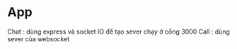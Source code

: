 # App
Chat : dùng express và socket IO để tạo sever chạy ở cổng 3000
Call : dùng sever của websocket
